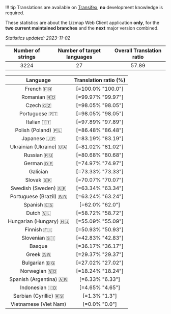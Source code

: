 <!--
DO NOT EDIT THIS FILE DIRECTLY.
It is generated automatically by transifex_stats.py in the scripts folder.
-->

!!! tip
    Translations are available on [Transifex](https://www.transifex.com/3liz-1/lizmap-locales/), **no** development
    knowledge is required.

These statistics are about the Lizmap Web Client application **only**, for the **two current
maintained branches** and the **next** major version combined.

*Statistics updated: 2023-11-02*

| Number of strings | Number of target languages | Overall Translation ratio |
|:-:|:-:|:-:|
3224|27|57.89

| Language | Translation ratio (%) |
|:-:|:-:|
French 🇫🇷 |[=100.0% "100.0"]|
Romanian 🇷🇴 |[=99.97% "99.97"]|
Czech 🇨🇿 |[=98.05% "98.05"]|
Portuguese 🇵🇹 |[=98.05% "98.05"]|
Italian 🇮🇹 |[=97.89% "97.89"]|
Polish (Poland) 🇵🇱 |[=86.48% "86.48"]|
Japanese 🇯🇵 |[=83.19% "83.19"]|
Ukrainian (Ukraine) 🇺🇦 |[=81.02% "81.02"]|
Russian 🇷🇺 |[=80.68% "80.68"]|
German 🇩🇪 |[=74.97% "74.97"]|
Galician  |[=73.33% "73.33"]|
Slovak 🇸🇰 |[=70.07% "70.07"]|
Swedish (Sweden) 🇸🇪 |[=63.34% "63.34"]|
Portuguese (Brazil) 🇧🇷 |[=63.24% "63.24"]|
Spanish 🇪🇸 |[=62.0% "62.0"]|
Dutch 🇳🇱 |[=58.72% "58.72"]|
Hungarian (Hungary) 🇭🇺 |[=55.09% "55.09"]|
Finnish 🇫🇮 |[=50.93% "50.93"]|
Slovenian 🇸🇮 |[=42.83% "42.83"]|
Basque  |[=36.17% "36.17"]|
Greek 🇬🇷 |[=29.37% "29.37"]|
Bulgarian 🇧🇬 |[=27.02% "27.02"]|
Norwegian 🇳🇴 |[=18.24% "18.24"]|
Spanish (Argentina) 🇦🇷 |[=6.33% "6.33"]|
Indonesian 🇮🇩 |[=4.65% "4.65"]|
Serbian (Cyrillic) 🇷🇸 |[=1.3% "1.3"]|
Vietnamese (Viet Nam)  |[=0.0% "0.0"]|

